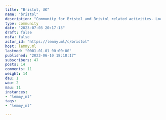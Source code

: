 ```yaml
---
title: "Bristol, UK" 
name: "bristol"
description: "Community for Bristol and Bristol related activities. Local events, meet-ups etc."
type: community
date: "2023-07-03 20:17:13"
draft: false
nsfw: false
actor_id: "https://lemmy.ml/c/bristol"
host: lemmy.ml
lastmod: "0001-01-01 00:00:00"
published: "2023-06-10 18:18:17"
subscribers: 47
posts: 14
comments: 11
weight: 14
dau: 1
wau: 2
mau: 11
instances:
- "lemmy_ml"
tags: 
- "lemmy_ml"

---
```

